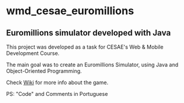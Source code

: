 # wmd_cesae_euromillions

## Euromillions simulator developed with Java

This project was developed as a task for CESAE's Web & Mobile Development Course.

The main goal was to create an Euromillions Simulator, using Java and Object-Oriented Programming.

Check [Wiki](https://en.wikipedia.org/wiki/EuroMillions) for more info about the game.

PS: "Code" and Comments in Portuguese
